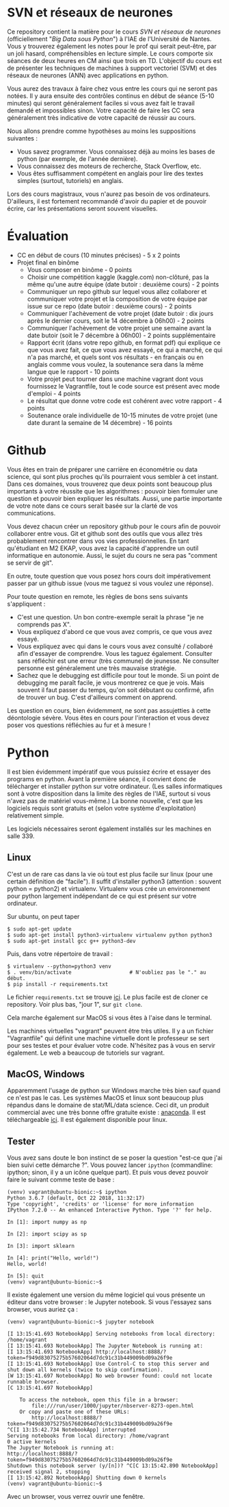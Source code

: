 # SVN et réseaux de neurones

Ce repository contient la matière pour le cours _SVN et réseaux de
neurones_ (officiellement "_Big Data sous Python_") à l'IAE de
l'Université de Nantes.  Vous y trouverez également
les notes pour le prof qui serait peut-être, par un joli hasard,
compréhensibles en lecture simple.  Le cours comporte six séances de
deux heures en CM ainsi que trois en TD.  L'objectif du cours est de
présenter les techniques de machines à support vectoriel (SVM) et des
réseaux de neurones (ANN) avec applications en python.

Vous aurez des travaux à faire chez vous entre les cours qui ne seront
pas notées.  Il y aura ensuite des contrôles continus en début de
séance (5-10 minutes) qui seront généralement faciles si vous avez fait
le travail demandé et impossibles sinon.  Votre capacité de faire les
CC sera généralement très indicative de votre capacité de réussir au
cours.

Nous allons prendre comme hypothèses au moins les suppositions suivantes :

* Vous savez programmer.  Vous connaissez déjà au moins les bases de python
  (par exemple, de l'année dernière).
* Vous connaissez des moteurs de recherche, Stack Overflow, etc.
* Vous êtes suffisamment compétent en anglais pour lire des textes
  simples (surtout, tutoriels) en anglais.

Lors des cours magistraux, vous n'aurez pas besoin de vos
ordinateurs.  D'ailleurs, il est fortement recommandé d'avoir du papier
et de pouvoir écrire, car les présentations seront souvent visuelles.

# Évaluation

* CC en début de cours (10 minutes précises) - 5 x 2 points
* Projet final en binôme
  * Vous composer en binôme - 0 points
  * Choisir une compétition kaggle (kaggle.com) non-clôturé, pas la même qu'une autre équipe (date butoir : deuxième cours) - 2 points
  * Communiquer un repo github sur lequel vous allez collaborer et communiquer votre projet et la composition de votre équipe par issue sur ce repo  (date butoir : deuxième cours) - 2 points
  * Communiquer l'achèvement de votre projet (date butoir : dix jours après le dernier cours, soit le 14 décembre à 06h00) - 2 points
  * Communiquer l'achèvement de votre projet une semaine avant la date butoir (soit le 7 décembre à 06h00) - 2 points supplémentaire
  * Rapport écrit (dans votre repo github, en format pdf) qui explique ce que vous avez fait, ce que vous avez essayé, ce qui a marché, ce qui n'a pas marché, et quels sont vos résultats - en français ou en anglais comme vous voulez, la soutenance sera dans la même langue que le rapport - 10 points
  * Votre projet peut tourner dans une machine vagrant dont vous fournissez le Vagrantfile, tout le code source est présent avec mode d'emploi - 4 points
  * Le résultat que donne votre code est cohérent avec votre rapport - 4 points
  * Soutenance orale individuelle de 10-15 minutes de votre projet (une date durant la semaine de 14 décembre) - 16 points

# Github

Vous êtes en train de préparer une carrière en économétrie ou data
science, qui sont plus proches qu'ils pourraient vous sembler à cet
instant.  Dans ces domaines, vous trouverez que deux points sont
beaucoup plus importants à votre réussite que les algorithmes :
pouvoir bien formuler une question et pouvoir bien expliquer les
résultats.  Aussi, une partie importante de votre note dans ce cours
serait basée sur la clarté de vos communications.

Vous devez chacun créer un repository github pour le cours afin de
pouvoir collaborer entre vous.  Git et github sont des outils que vous
allez très probablement rencontrer dans vos vies professionnelles.  En
tant qu'étudiant en M2 EKAP, vous avez la capacité d'apprendre un
outil informatique en autonomie.  Aussi, le sujet du cours ne sera pas
"comment se servir de git".

En outre, toute question que vous posez hors cours doit impérativement
passer par un github issue (vous me taguez si vous voulez une réponse).

Pour toute question en remote, les règles de bons sens suivants s'appliquent :

* C'est une question.  Un bon contre-exemple serait la phrase "je ne comprends pas X".
* Vous expliquez d'abord ce que vous avez compris, ce que vous avez essayé.
* Vous expliquez avec qui dans le cours vous avez consulté / collaboré afin d'essayer de comprendre.  Vous les taguez également.  Consulter sans réfléchir est une erreur (très commune) de jeunesse.  Ne consulter personne est généralement une très mauvaise stratégie.
* Sachez que le debugging est difficile pour tout le monde.  Si un point de debugging me paraît facile, je vous montrerez ce que je vois.  Mais souvent il faut passer du temps, qu'on soit débutant ou confirmé, afin de trouver un bug.  C'est d'ailleurs comment on apprend.

Les question en cours, bien évidemment, ne sont pas assujetties à
cette déontologie sévère.  Vous êtes en cours pour l'interaction et
vous devez poser vos questions réfléchies au fur et à mesure !


# Python

Il est bien évidemment impératif que vous puissiez écrire et essayer
des programs en python.  Avant la première séance, il convient donc de
télécharger et installer python sur votre ordinateur.  (Les salles
informatiques sont à votre disposition dans la limite des règles de
l'IAE, surtout si vous n'avez pas de matériel vous-même.)  La bonne
nouvelle, c'est que les logiciels requis sont gratuits et (selon votre
système d'exploitation) relativement simple.

Les logiciels nécessaires seront également installés sur les machines
en salle 339.


## Linux

C'est un de rare cas dans la vie où tout est plus facile sur linux
(pour une certain définition de "facile").  Il suffit d'installer
python3 (attention : souvent python = python2) et virtualenv.
Virtualenv vous crée un environnement pour python largement
indépendant de ce qui est présent sur votre ordinateur.

Sur ubuntu, on peut taper

    $ sudo apt-get update
	$ sudo apt-get install python3-virtualenv virtualenv python python3
	$ sudo apt-get install gcc g++ python3-dev

Puis, dans votre répertoire de travail :

    $ virtualenv --python=python3 venv
	$ . venv/bin/activate                   # N'oubliez pas le "." au début.
	$ pip install -r requirements.txt

Le fichier `requirements.txt` se trouve [ici](requirements.txt).  Le
plus facile est de cloner ce repository.  Voir plus bas, "jour 1", sur
`git clone`.

Cela marche également sur MacOS si vous êtes à l'aise dans le
terminal.

Les machines virtuelles "vagrant" peuvent être très utiles.  Il y a un
fichier "Vagrantfile" qui définit une machine virtuelle dont le
professeur se sert pour ses testes et pour évaluer votre code.
N'hésitez pas à vous en servir également.  Le web a beaucoup de
tutoriels sur vagrant.


## MacOS, Windows

Apparemment l'usage de python sur Windows marche très bien sauf quand
ce n'est pas le cas.  Les systèmes MacOS et linux sont beaucoup plus
répandus dans le domaine de stat/ML/data science.  Ceci dit, un
produit commercial avec une très bonne offre gratuite existe :
[anaconda](https://www.anaconda.com/).  Il est téléchargeable
[ici](https://www.anaconda.com/download/).  Il est également
disponible pour linux.


## Tester

Vous avez sans doute le bon instinct de se poser la question "est-ce
que j'ai bien suivi cette démarche ?".  Vous pouvez lancer `ipython`
(commandline: ipython; sinon, il y a un icône quelque part).  Et puis
vous devez pouvoir faire le suivant comme teste de base :

	(venv) vagrant@ubuntu-bionic:~$ ipython
	Python 3.6.7 (default, Oct 22 2018, 11:32:17)
	Type 'copyright', 'credits' or 'license' for more information
	IPython 7.2.0 -- An enhanced Interactive Python. Type '?' for help.

	In [1]: import numpy as np

	In [2]: import scipy as sp

	In [3]: import sklearn

	In [4]: print("Hello, world!")
	Hello, world!

	In [5]: quit
	(venv) vagrant@ubuntu-bionic:~$

Il existe également une version du même logiciel qui vous présente un
éditeur dans votre browser : le Jupyter notebook.  Si vous l'essayez
sans browser, vous auriez ça :

	(venv) vagrant@ubuntu-bionic:~$ jupyter notebook

	[I 13:15:41.693 NotebookApp] Serving notebooks from local directory: /home/vagrant
	[I 13:15:41.693 NotebookApp] The Jupyter Notebook is running at:
	[I 13:15:41.693 NotebookApp] http://localhost:8888/?token=f949d83075275b57602064d7dc91c31b449009bd09a26f9e
	[I 13:15:41.693 NotebookApp] Use Control-C to stop this server and shut down all kernels (twice to skip confirmation).
	[W 13:15:41.697 NotebookApp] No web browser found: could not locate runnable browser.
	[C 13:15:41.697 NotebookApp]

		To access the notebook, open this file in a browser:
			file:///run/user/1000/jupyter/nbserver-8273-open.html
		Or copy and paste one of these URLs:
			http://localhost:8888/?token=f949d83075275b57602064d7dc91c31b449009bd09a26f9e
	^C[I 13:15:42.734 NotebookApp] interrupted
	Serving notebooks from local directory: /home/vagrant
	0 active kernels
	The Jupyter Notebook is running at:
	http://localhost:8888/?token=f949d83075275b57602064d7dc91c31b449009bd09a26f9e
	Shutdown this notebook server (y/[n])? ^C[C 13:15:42.890 NotebookApp] received signal 2, stopping
	[I 13:15:42.892 NotebookApp] Shutting down 0 kernels
	(venv) vagrant@ubuntu-bionic:~$

Avec un browser, vous verrez ouvrir une fenêtre.
